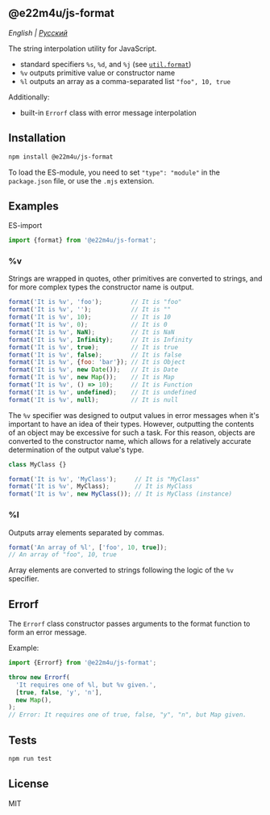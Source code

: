 ## @e22m4u/js-format

*English | [Русский](README-ru.md)*

The string interpolation utility for JavaScript.

- standard specifiers `%s`, `%d`, and `%j` (see [`util.format`](https://nodejs.org/api/util.html#utilformatformat-args))
- `%v` outputs primitive value or constructor name
- `%l` outputs an array as a comma-separated list `"foo", 10, true`

Additionally:
- built-in `Errorf` class with error message interpolation

## Installation

```bash
npm install @e22m4u/js-format
```

To load the ES-module, you need to set `"type": "module"`
in the `package.json` file, or use the `.mjs` extension.

## Examples

ES-import

```js
import {format} from '@e22m4u/js-format';
```

### %v

Strings are wrapped in quotes, other primitives are converted
to strings, and for more complex types the constructor name
is output.

```js
format('It is %v', 'foo');        // It is "foo"
format('It is %v', '');           // It is ""
format('It is %v', 10);           // It is 10
format('It is %v', 0);            // It is 0
format('It is %v', NaN);          // It is NaN
format('It is %v', Infinity);     // It is Infinity
format('It is %v', true);         // It is true
format('It is %v', false);        // It is false
format('It is %v', {foo: 'bar'}); // It is Object
format('It is %v', new Date());   // It is Date
format('It is %v', new Map());    // It is Map
format('It is %v', () => 10);     // It is Function
format('It is %v', undefined);    // It is undefined
format('It is %v', null);         // It is null
```

The `%v` specifier was designed to output values in error messages
when it's important to have an idea of their types. However, outputting
the contents of an object may be excessive for such a task. For this reason,
objects are converted to the constructor name, which allows for a relatively
accurate determination of the output value's type.

```js
class MyClass {}

format('It is %v', 'MyClass');     // It is "MyClass"
format('It is %v', MyClass);       // It is MyClass
format('It is %v', new MyClass()); // It is MyClass (instance)
```

### %l

Outputs array elements separated by commas.

```js
format('An array of %l', ['foo', 10, true]);
// An array of "foo", 10, true
```

Array elements are converted to strings following the logic
of the `%v` specifier.

## Errorf

The `Errorf` class constructor passes arguments to the format function
to form an error message.

Example:

```js
import {Errorf} from '@e22m4u/js-format';

throw new Errorf(
  'It requires one of %l, but %v given.',
  [true, false, 'y', 'n'],
  new Map(),
);
// Error: It requires one of true, false, "y", "n", but Map given.
```

## Tests

```bash
npm run test
```

## License

MIT
